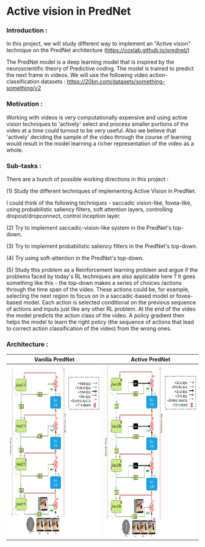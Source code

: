 # Active vision in PredNet

### Introduction :
In this project, we will study different way to implement an "Active vision" technique on the PredNet architecture (https://coxlab.github.io/prednet/)

The PredNet model is a deep learning model that is inspired by the neuroscientific theory of Predictive coding. The model is trained to predict the next frame in videos. We will use the following video action-classification datasets : https://20bn.com/datasets/something-something/v2

### Motivation : 
Working with videos is very computationally expensive and using active vision techniques to 'actively' select and process smaller portions of the video at a time could turnout to be very useful.
Also we believe that 'actively' deciding the sample of the video through the course of learning would result in the model learning a richer representation of the video as a whole.
 
### Sub-tasks :
There are a bunch of possible working directions in this project :

(1) Study the different techniques of implementing Active Vision in PredNet.

I could think of the following techniques - saccadic vision-like, fovea-like, using probabilistic saliency filters, soft attention layers, controlling dropout/dropconnect, control inception layer.

(2) Try to implement saccadic-vision-like system in the PredNet's top-down.

(3) Try to implement probabilistic saliency filters in the PredNet's top-down.

(4) Try using soft-attention in the PredNet's top-down.

(5) Study this problem as a Reinforcement learning problem and argue if the problems faced by today's RL techniques are also applicable here ?
It goes something like this - the top-down makes a series of choices /actions through the time span of the video. These actions could be, for example, selecting the next region to focus on in a saccadic-based model or fovea-based model. Each action is selected conditional on the previous sequence of actions and inputs just like any other RL problem. At the end of the video the model predicts the action class of the video. A policy gradient then helps the model to learn the right policy (the sequence of actions that lead to correct action classification of the video) from the wrong ones.

### Architecture :
Vanilla PredNet            |  Active PredNet
:-------------------------:|:-------------------------:
<img src="https://github.com/RoshanRane/active_vision_prednet/blob/master/PredNet_Vanilla.jpg"  height="450" width="400"/> | <img src="https://github.com/RoshanRane/active_vision_prednet/blob/master/PredNet_active.png"  height="450" width="400" align="right"/>
